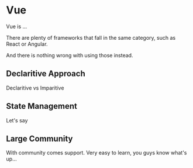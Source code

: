 # Vue

Vue is ...

There are plenty of frameworks that fall in the same category, such as React or Angular.

And there is nothing wrong with using those instead.

## Declaritive Approach

Declaritive vs Imparitive

## State Management

Let's say

## Large Community

With community comes support. Very easy to learn, you guys know what's up...
